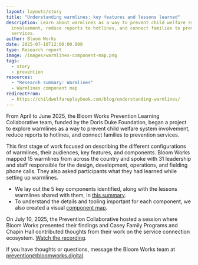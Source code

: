 ```yaml
---
layout: layouts/story
title: "Understanding warmlines: key features and lessons learned"
description: Learn about warmlines as a way to prevent child welfare system
  involvement, reduce reports to hotlines, and connect families to prevention
  services.
author: Bloom Works
date: 2025-07-10T12:00:00.000
type: Research report
image: /images/warmlines-component-map.png
tags:
  - story
  - prevention
resources:
  - "Research summary: Warmlines"
  - Warmlines component map
redirectFrom:
  - https://childwelfareplaybook.com/blog/understanding-warmlines/
---
```

From April to June 2025, the Bloom Works Prevention Learning Collaborative team, funded by the Doris Duke Foundation, began a project to explore warmlines as a way to prevent child welfare system involvement, reduce reports to hotlines, and connect families to prevention services. 

This first stage of work focused on describing the different configurations of warmlines, their audiences, key features, and components. Bloom Works mapped 15 warmlines from across the country and spoke with 31 leadership and staff responsible for the design, development, operations, and fielding phone calls. They also asked participants what they had learned while setting up warmlines. 

* We lay out [](https://drive.google.com/file/d/1TrnWBsz3mpheUx__vRNsvYSTxQ8jgzSd/view)the 5 key components identified, along with the lessons warmlines shared with them, in [this summary](/resources/warmlines-key-features-and-lessons-learned/). 
* To understand the details and tooling important for each component, we also created a visual [component map](/resources/warmlines-component-map/). 

On July 10, 2025, the Prevention Collaborative hosted a session where Bloom Works presented their findings and Casey Family Programs and Chapin Hall contributed thoughts from their work on the service connection ecosystem. [Watch the recording](https://drive.google.com/file/d/14c8A4ioOcqfgahoNwNgUVn2mIFPl9mQa/view).

If you have thoughts or questions, message the Bloom Works team at [prevention@bloomworks.digital](mailto:prevention@bloomworks.digital).